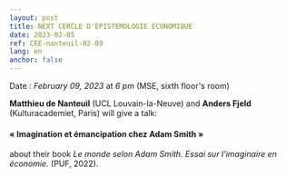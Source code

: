 ```yaml
---
layout: post
title: NEXT CERCLE D'EPISTEMOLOGIE ECONOMIQUE
date: 2023-02-05
ref: CEE-nanteuil-02-09
lang: en
anchor: false
---
```



<i class="fas fa-table"></i> Date : _February 09, 2023_ at _6 pm_ (MSE, sixth floor's room)

**Matthieu de Nanteuil** (UCL Louvain-la-Neuve) and **Anders Fjeld** (Kulturacademiet, Paris) will give a talk:

#### « Imagination et émancipation chez Adam Smith »

about their book *Le monde selon Adam Smith. Essai sur l'imaginaire en économie.* (PUF, 2022).

